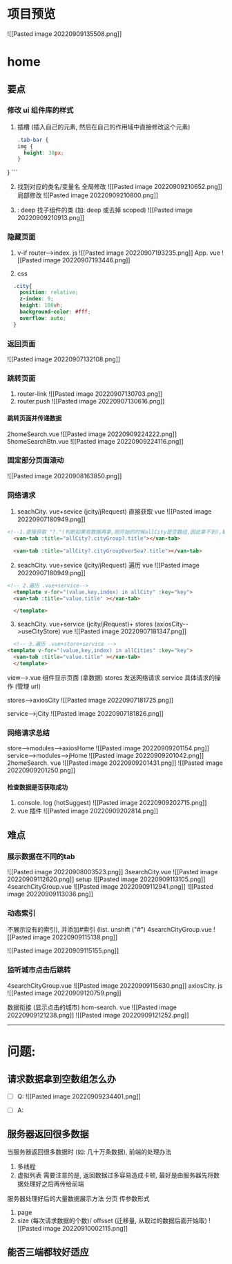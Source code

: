 # 项目预览
![[Pasted image 20220909135508.png]]

# home
## 要点

### 修改 ui 组件库的样式
1. 插槽 (插入自己的元素, 然后在自己的作用域中直接修改这个元素)
	```css
	.tab-bar {
    img {
      height: 30px;
    }
  }
	```

2. 找到对应的类名/变量名
	全局修改 ![[Pasted image 20220909210652.png]]
	局部修改 ![[Pasted image 20220909210800.png]]

3. : deep 找子组件的类 (加: deep 或去掉 scoped) ![[Pasted image 20220909210913.png]]


### 隐藏页面
1. v-if
router-->index. js
![[Pasted image 20220907193235.png]]
App. vue
![[Pasted image 20220907193446.png]]

2. css
```css
  .city{
    position: relative;
    z-index: 9;
    height: 100vh;
    background-color: #fff;
    overflow: auto;
  }

```

### 返回页面
![[Pasted image 20220907132108.png]]

### 跳转页面
1. router-link
![[Pasted image 20220907130703.png]]
2. router.push
![[Pasted image 20220907130616.png]]

#### 跳转页面并传递数据
2homeSearch.vue
![[Pasted image 20220909224222.png]]
5homeSearchBtn.vue
![[Pasted image 20220909224116.png]]
### 固定部分页面滚动
![[Pasted image 20220908163850.png]]

### 网络请求
1. seachCity. vue+sevice (jcity/jRequest) 直接获取
vue
![[Pasted image 20220907180949.png]]
```html
<!--1.直接获取 "?."(判断如果有数据再拿,刚开始的时候allCity是空数组,因此拿不到),缺点是需要清除数据里有哪些key名("cityGroup"...) -->
  <van-tab :title="allCity?.cityGroup?.title"></van-tab>

  <van-tab :title="allCity?.cityGroupOverSea?.title"></van-tab>
```
2. seachCity. vue+sevice (jcity/jRequest) 遍历
vue
![[Pasted image 20220907180949.png]]
```html
<!-- 2.遍历 .vue+service-->
  <template v-for="(value,key,index) in allCity" :key="key">
  <van-tab :title="value.title" ></van-tab>

  </template>
```

3. seachCity. vue+service (jcity/jRequest)+ stores (axiosCity-->useCityStore)
vue
![[Pasted image 20220907181347.png]]

```html
  <!-- 3.遍历 .vue+store+service -->
<template v-for="(value,key,index) in allCities" :key="key">
  <van-tab :title="value.title" ></van-tab>
  </template>
```


view-->.vue 组件显示页面 (拿数据)
stores 发送网络请求
service 具体请求的操作 (管理 url)

stores-->axiosCity
![[Pasted image 20220907181725.png]]

service-->jCity
![[Pasted image 20220907181826.png]]


### 网络请求总结
store-->modules-->axiosHome
![[Pasted image 20220909201154.png]]
service-->modules-->jHome
![[Pasted image 20220909201042.png]]
2homeSearch. vue
![[Pasted image 20220909201431.png]]
![[Pasted image 20220909201250.png]]

#### 检查数据是否获取成功
1. console. log (hotSuggest) ![[Pasted image 20220909202715.png]]
2. vue 插件
![[Pasted image 20220909202814.png]]
## 难点 
### 展示数据在不同的tab
![[Pasted image 20220908003523.png]]
3searchCity.vue
![[Pasted image 20220909112620.png]]
setup
![[Pasted image 20220909113105.png]]
4searchCityGroup.vue
![[Pasted image 20220909112941.png]]
![[Pasted image 20220909113036.png]]

### 动态索引 
不展示没有的索引), 并添加#索引 (list. unshift ("#")
4searchCityGroup.vue
![[Pasted image 20220909115138.png]]

![[Pasted image 20220909115155.png]]
### 监听城市点击后跳转
4searchCityGroup.vue
![[Pasted image 20220909115630.png]]
axiosCity. js
![[Pasted image 20220909120759.png]]

数据衔接 (显示点击的城市)
hom-search. vue
![[Pasted image 20220909121238.png]]
![[Pasted image 20220909121252.png]]





----

# 问题:

## 请求数据拿到空数组怎么办 
- [ ]  Q:
![[Pasted image 20220909234401.png]]

- [ ]  A:



## 服务器返回很多数据
当服务器返回很多数据时 (如: 几十万条数据), 前端的处理办法
1. 多线程
2. 虚拟列表
需要注意的是, 返回数据过多容易造成卡顿, 最好是由服务器先将数据处理好之后再传给前端

服务器处理好后的大量数据展示方法
 分页
 传参数形式
 1. page
 2. size (每次请求数据的个数)/ offsset (迁移量, 从取过的数据后面开始取)
![[Pasted image 20220910002115.png]]


## 能否三端都较好适应

 